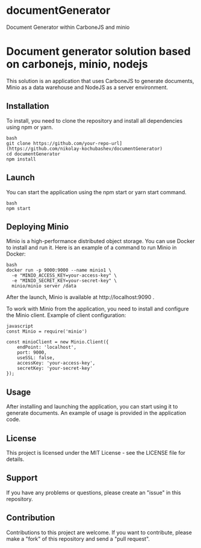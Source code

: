 # documentGenerator
Document Generator within CarboneJS and minio

# Document generator solution based on carbonejs, minio, nodejs
This solution is an application that uses CarboneJS to generate documents, Minio as a data warehouse and NodeJS as a server environment.

## Installation
To install, you need to clone the repository and install all dependencies using npm or yarn.
```
bash
git clone https://github.com/your-repo-url](https://github.com/nikolay-kochubashev/documentGenerator)
cd documentGenerator
npm install
```
## Launch

You can start the application using the npm start or yarn start command.
```
bash
npm start
```
## Deploying Minio

Minio is a high-performance distributed object storage. You can use Docker to install and run it. Here is an example of a command to run Minio in Docker:

```
bash
docker run -p 9000:9000 --name minio1 \
  -e "MINIO_ACCESS_KEY=your-access-key" \
  -e "MINIO_SECRET_KEY=your-secret-key" \
  minio/minio server /data
```

After the launch, Minio is available at http://localhost:9090 .

To work with Minio from the application, you need to install and configure the Minio client. Example of client configuration:
```
javascript
const Minio = require('minio')

const minioClient = new Minio.Client({
    endPoint: 'localhost',
    port: 9000,
    useSSL: false,
    accessKey: 'your-access-key',
    secretKey: 'your-secret-key'
});
```
## Usage

After installing and launching the application, you can start using it to generate documents. An example of usage is provided in the application code.

## License

This project is licensed under the MIT License - see the LICENSE file for details.

## Support

If you have any problems or questions, please create an "issue" in this repository.

## Contribution

Contributions to this project are welcome. If you want to contribute, please make a "fork" of this repository and send a "pull request".
